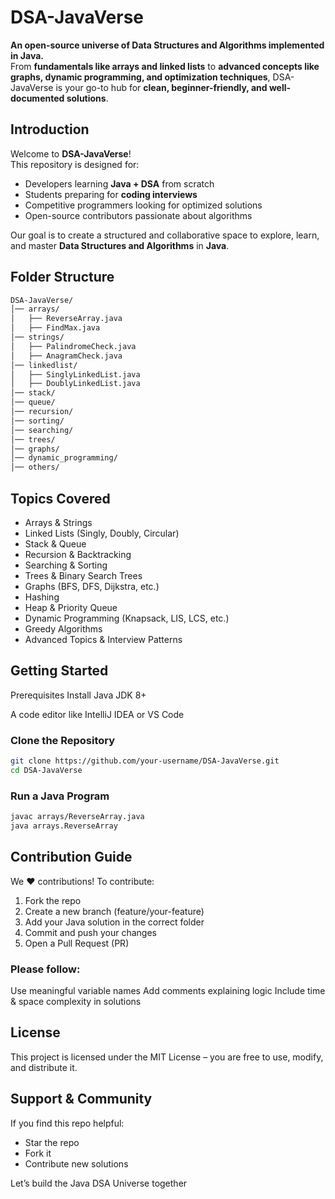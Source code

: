 # DSA-JavaVerse

**An open-source universe of Data Structures and Algorithms implemented in Java.**  
From **fundamentals like arrays and linked lists** to **advanced concepts like graphs, dynamic programming, and optimization techniques**, DSA-JavaVerse is your go-to hub for **clean, beginner-friendly, and well-documented solutions**.



## Introduction
Welcome to **DSA-JavaVerse**!  
This repository is designed for:
- Developers learning **Java + DSA** from scratch  
- Students preparing for **coding interviews**  
- Competitive programmers looking for optimized solutions  
- Open-source contributors passionate about algorithms  

Our goal is to create a structured and collaborative space to explore, learn, and master **Data Structures and Algorithms** in **Java**.



## Folder Structure
```bash
DSA-JavaVerse/
│── arrays/
│   ├── ReverseArray.java
│   ├── FindMax.java
│── strings/
│   ├── PalindromeCheck.java
│   ├── AnagramCheck.java
│── linkedlist/
│   ├── SinglyLinkedList.java
│   ├── DoublyLinkedList.java
│── stack/
│── queue/
│── recursion/
│── sorting/
│── searching/
│── trees/
│── graphs/
│── dynamic_programming/
│── others/
```


##  Topics Covered
- Arrays & Strings
-  Linked Lists (Singly, Doubly, Circular)
-  Stack & Queue
-  Recursion & Backtracking
-  Searching & Sorting
-  Trees & Binary Search Trees
-  Graphs (BFS, DFS, Dijkstra, etc.)
-  Hashing
-  Heap & Priority Queue
-  Dynamic Programming (Knapsack, LIS, LCS, etc.)
-  Greedy Algorithms
-  Advanced Topics & Interview Patterns

## Getting Started
Prerequisites
Install Java JDK 8+

A code editor like IntelliJ IDEA or VS Code

### Clone the Repository
```bash
git clone https://github.com/your-username/DSA-JavaVerse.git
cd DSA-JavaVerse
```
### Run a Java Program
```bash
javac arrays/ReverseArray.java
java arrays.ReverseArray
```

## Contribution Guide
We ❤️ contributions!
To contribute:
1. Fork the repo
2. Create a new branch (feature/your-feature)
3. Add your Java solution in the correct folder
4. Commit and push your changes
5. Open a Pull Request (PR)

### Please follow:
Use meaningful variable names
Add comments explaining logic
Include time & space complexity in solutions

## License
This project is licensed under the MIT License – you are free to use, modify, and distribute it.

## Support & Community
If you find this repo helpful:
- Star the repo
- Fork it
- Contribute new solutions

Let’s build the Java DSA Universe together 
